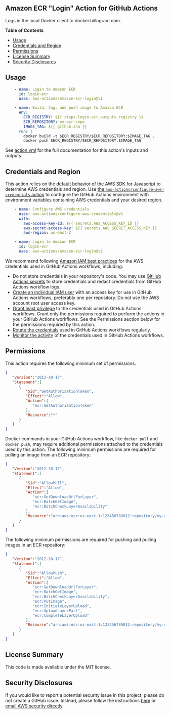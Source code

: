 ## Amazon ECR "Login" Action for GitHub Actions

Logs in the local Docker client to docker.billogram.com.

**Table of Contents**

<!-- toc -->

- [Usage](#usage)
- [Credentials and Region](#credentials-and-region)
- [Permissions](#permissions)
- [License Summary](#license-summary)
- [Security Disclosures](#security-disclosures)

<!-- tocstop -->

## Usage

```yaml
    - name: Login to Amazon ECR
      id: login-ecr
      uses: aws-actions/amazon-ecr-login@v1

    - name: Build, tag, and push image to Amazon ECR
      env:
        ECR_REGISTRY: ${{ steps.login-ecr.outputs.registry }}
        ECR_REPOSITORY: my-ecr-repo
        IMAGE_TAG: ${{ github.sha }}
      run: |
        docker build -t $ECR_REGISTRY/$ECR_REPOSITORY:$IMAGE_TAG .
        docker push $ECR_REGISTRY/$ECR_REPOSITORY:$IMAGE_TAG
```

See [action.yml](action.yml) for the full documentation for this action's inputs and outputs.

## Credentials and Region

This action relies on the [default behavior of the AWS SDK for Javascript](https://docs.aws.amazon.com/sdk-for-javascript/v2/developer-guide/setting-credentials-node.html) to determine AWS credentials and region.  Use [the `aws-actions/configure-aws-credentials` action](https://github.com/aws-actions/configure-aws-credentials) to configure the GitHub Actions environment with environment variables containing AWS credentials and your desired region.

```yaml
    - name: Configure AWS credentials
      uses: aws-actions/configure-aws-credentials@v1
      with:
        aws-access-key-id: ${{ secrets.AWS_ACCESS_KEY_ID }}
        aws-secret-access-key: ${{ secrets.AWS_SECRET_ACCESS_KEY }}
        aws-region: us-east-2

    - name: Login to Amazon ECR
      id: login-ecr
      uses: aws-actions/amazon-ecr-login@v1
```

We recommend following [Amazon IAM best practices](https://docs.aws.amazon.com/IAM/latest/UserGuide/best-practices.html) for the AWS credentials used in GitHub Actions workflows, including:
* Do not store credentials in your repository's code.  You may use [GitHub Actions secrets](https://help.github.com/en/actions/automating-your-workflow-with-github-actions/creating-and-using-encrypted-secrets) to store credentials and redact credentials from GitHub Actions workflow logs.
* [Create an individual IAM user](https://docs.aws.amazon.com/IAM/latest/UserGuide/best-practices.html#create-iam-users) with an access key for use in GitHub Actions workflows, preferably one per repository. Do not use the AWS account root user access key.
* [Grant least privilege](https://docs.aws.amazon.com/IAM/latest/UserGuide/best-practices.html#grant-least-privilege) to the credentials used in GitHub Actions workflows.  Grant only the permissions required to perform the actions in your GitHub Actions workflows.  See the Permissions section below for the permissions required by this action.
* [Rotate the credentials](https://docs.aws.amazon.com/IAM/latest/UserGuide/best-practices.html#rotate-credentials) used in GitHub Actions workflows regularly.
* [Monitor the activity](https://docs.aws.amazon.com/IAM/latest/UserGuide/best-practices.html#keep-a-log) of the credentials used in GitHub Actions workflows.

## Permissions

This action requires the following minimum set of permissions:

```json
{
   "Version":"2012-10-17",
   "Statement":[
      {
         "Sid":"GetAuthorizationToken",
         "Effect":"Allow",
         "Action":[
            "ecr:GetAuthorizationToken"
         ],
         "Resource":"*"
      }
   ]
}
```

Docker commands in your GitHub Actions workflow, like `docker pull` and `docker push`, may require additional permissions attached to the credentials used by this action.
The following minimum permissions are required for pulling an image from an ECR repository:

```json
{
   "Version":"2012-10-17",
   "Statement":[
      {
         "Sid":"AllowPull",
         "Effect":"Allow",
         "Action":[
            "ecr:GetDownloadUrlForLayer",
            "ecr:BatchGetImage",
            "ecr:BatchCheckLayerAvailability"
         ],
         "Resource":"arn:aws:ecr:us-east-1:123456789012:repository/my-repo"
      }
   ]
}
```

The following minimum permissions are required for pushing and pulling images in an ECR repository:

```json
{
   "Version":"2012-10-17",
   "Statement":[
      {
         "Sid":"AllowPush",
         "Effect":"Allow",
         "Action":[
            "ecr:GetDownloadUrlForLayer",
            "ecr:BatchGetImage",
            "ecr:BatchCheckLayerAvailability",
            "ecr:PutImage",
            "ecr:InitiateLayerUpload",
            "ecr:UploadLayerPart",
            "ecr:CompleteLayerUpload"
         ],
         "Resource":"arn:aws:ecr:us-east-1:123456789012:repository/my-repo"
      }
   ]
}
```

## License Summary

This code is made available under the MIT license.

## Security Disclosures

If you would like to report a potential security issue in this project, please do not create a GitHub issue.  Instead, please follow the instructions [here](https://aws.amazon.com/security/vulnerability-reporting/) or [email AWS security directly](mailto:aws-security@amazon.com).
